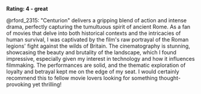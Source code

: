 **Rating: 4 - great** 

@rford_2315: "Centurion" delivers a gripping blend of action and intense drama, perfectly capturing the tumultuous spirit of ancient Rome. As a fan of movies that delve into both historical contexts and the intricacies of human survival, I was captivated by the film's raw portrayal of the Roman legions' fight against the wilds of Britain. The cinematography is stunning, showcasing the beauty and brutality of the landscape, which I found impressive, especially given my interest in technology and how it influences filmmaking. The performances are solid, and the thematic exploration of loyalty and betrayal kept me on the edge of my seat. I would certainly recommend this to fellow movie lovers looking for something thought-provoking yet thrilling!